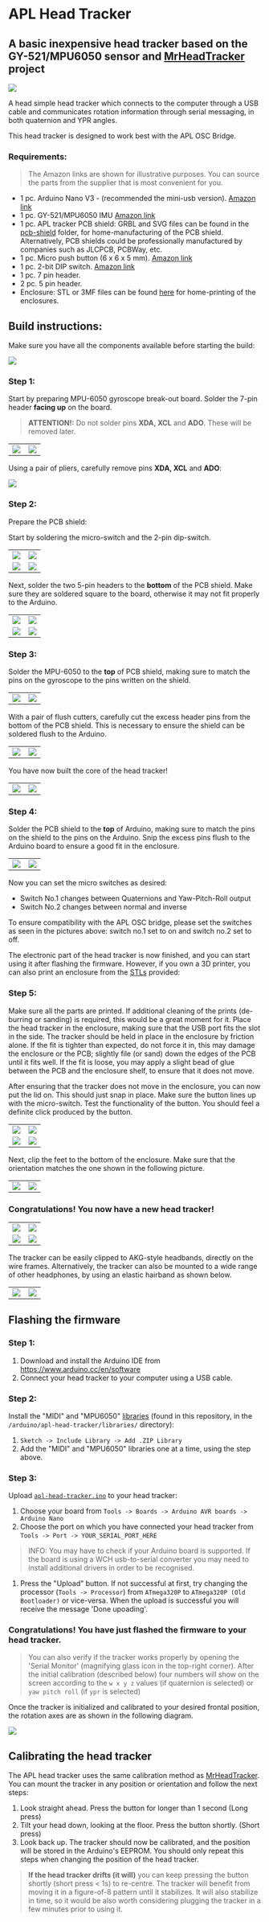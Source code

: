 # APL Head Tracker

## A basic inexpensive head tracker based on the GY-521/MPU6050 sensor and [MrHeadTracker](https://git.iem.at/DIY/MrHeadTracker) project 

![](/img/assembly/IMG20230302120457.jpg)

A head simple head tracker which connects to the computer through a USB cable and communicates rotation information through serial messaging, in both quaternion and YPR angles.

This head tracker is designed to work best with the APL OSC Bridge. 

### Requirements:

> The Amazon links are shown for illustrative purposes. You can source the parts from the supplier that is most convenient for you.

- 1 pc. Arduino Nano V3 - (recommended the mini-usb version). [Amazon link](https://www.amazon.co.uk/ELEGOO-ATmega-Nano328P-compatible-offical/dp/B072BMYZ18/ref=sr_1_22?crid=2IJC8ETMX89AO&keywords=arduino+nano&qid=1677778174&sprefix=arduino+nano%2Caps%2C206&sr=8-22)
- 1 pc. GY-521/MPU6050 IMU [Amazon link](https://www.amazon.co.uk/AZDelivery-MPU-6050-Gyroscope-Accelerometer-Arduino/dp/B07N2ZL34Z/ref=sr_1_3?keywords=mpu6050&qid=1677778395&sprefix=mpu%2Caps%2C108&sr=8-3)
- 1 pc. APL tracker PCB shield: GRBL and SVG files can be found in the [pcb-shield](/pcb-shield/) folder, for home-manufacturing of the PCB shield. Alternatively, PCB shields could be professionally manufactured by companies such as JLCPCB, PCBWay, etc. 
- 1 pc. Micro push button (6 x 6 x 5 mm). [Amazon link](https://www.amazon.co.uk/Youmile-100-Pack-Miniature-Momentary-Tactile-6-x-5-mm/dp/B07Q1BXV7T/ref=sr_1_18?crid=3PPDKX6X536ED&keywords=micro+push+button+6x6x5&qid=1677777592&sprefix=micro+push+button+6x6x5%2Caps%2C184&sr=8-18)
- 1 pc. 2-bit DIP switch. [Amazon link](https://www.amazon.co.uk/sourcing-map-Horizontal-Positions-Breadboards/dp/B07MH6W9QD/ref=sr_1_40?crid=O4T65300S4ND&keywords=2+bit+dip+switch&qid=1677777733&sprefix=2+bit+dip+switch%2Caps%2C89&sr=8-40)
- 1 pc. 7 pin header.
- 2 pc. 5 pin header.
- Enclosure: STL or 3MF files can be found [here](enclosure/) for home-printing of the enclosures. 


## Build instructions:

Make sure you have all the components available before starting the build:

![](/img/assembly/IMG20230302111447.jpg)

### **Step 1:**

Start by preparing MPU-6050 gyroscope break-out board. Solder the 7-pin header **facing up** on the board. 

>**ATTENTION!:** Do not solder pins **XDA, XCL** and **ADO**. These will be removed later. 

| | |
|-|-|
|![](/img/assembly/IMG20230302112008.jpg)|![](/img/assembly/IMG20230302112333.jpg)|

Using a pair of pliers, carefully remove pins **XDA, XCL** and **ADO**:

![](/img/assembly/IMG20230302112444.jpg)

### **Step 2:**

Prepare the PCB shield: 

Start by soldering the micro-switch and the 2-pin dip-switch. 

| | |
|-|-|
|![](/img/assembly/IMG20230302112716.jpg)|![](/img/assembly/IMG20230302112859.jpg)
|![](/img/assembly/IMG20230302113020.jpg)|![](/img/assembly/IMG20230302113227.jpg)

Next, solder the two 5-pin headers to the **bottom** of the PCB shield. Make sure they are soldered square to the board, otherwise it may not fit properly to the Arduino. 

| | |
|-|-|
|![](/img/assembly/IMG20230302114008.jpg)|![](/img/assembly/IMG20230302114251.jpg)
|![](/img/assembly/IMG20230302114322.jpg)|![](/img/assembly/IMG20230302114549.jpg)

### **Step 3:**

Solder the MPU-6050 to the **top** of PCB shield, making sure to match the pins on the gyroscope to the pins written on the shield. 

| | |
|-|-|
|![](/img/assembly/IMG20230302114725.jpg)|![](/img/assembly/IMG20230302114739.jpg)

With a pair of flush cutters, carefully cut the excess header pins from the bottom of the PCB shield. This is necessary to ensure the shield can be soldered flush to the Arduino. 

| | |
|-|-|
|![](/img/assembly/IMG20230302114921.jpg)|![](/img/assembly/IMG20230302115041.jpg)

You have now built the core of the head tracker!

| | |
|-|-|
|![](/img/assembly/IMG20230302115259.jpg)|![](/img/assembly/IMG20230302115318.jpg)

### **Step 4:**

Solder the PCB shield to the **top** of Arduino, making sure to match the pins on the shield to the pins on the Arduino. Snip the excess pins flush to the Arduino board to ensure a good fit in the enclosure. 

| | |
|-|-|
|![](/img/assembly/IMG20230302115559.jpg)|![](/img/assembly/IMG20230302115631.jpg)

Now you can set the micro switches as desired: 

- Switch No.1 changes between Quaternions and Yaw-Pitch-Roll output
- Switch No.2 changes between normal and inverse 

To ensure compatibility with the APL OSC bridge, please set the switches as seen in the pictures above: switch no.1 set to on and switch no.2 set to off.

The electronic part of the head tracker is now finished, and you can start using it after flashing the firmware. However, if you own a 3D printer, you can also print an enclosure from the [STLs](/enclosure/) provided:

### **Step 5:**

Make sure all the parts are printed. If additional cleaning of the prints (de-burring or sanding) is required, this would be a great moment for it. Place the head tracker in the enclosure, making sure that the USB port fits the slot in the side. The tracker should be held in place in the enclosure by friction alone. If the fit is tighter than expected, do not force it in, this may damage the enclosure or the PCB; slightly file (or sand) down the edges of the PCB until it fits well. If the fit is loose, you may apply a slight bead of glue between the PCB and the enclosure shelf, to ensure that it does not move.

After ensuring that the tracker does not move in the enclosure, you can now put the lid on. This should just snap in place. Make sure the button lines up with the micro-switch. Test the functionality of the button. You should feel a definite click produced by the button. 

| | |
|-|-|
|![](/img/assembly/IMG20230302115904.jpg)|![](/img/assembly/IMG20230302115955.jpg)
|![](/img/assembly/IMG20230302120017.jpg)|![](/img/assembly/IMG20230302120110.jpg)

Next, clip the feet to the bottom of the enclosure. Make sure that the orientation matches the one shown in the following picture.

| | |
|-|-|
|![](/img/assembly/IMG20230302120253.jpg)|![](/img/assembly/IMG20230302120305.jpg)

### **Congratulations!** You now have a new head tracker! 

| | |
|-|-|
|![](/img/assembly/IMG20230302120315.jpg)|![](/img/assembly/IMG20230302120328.jpg)
|![](/img/assembly/IMG20230302120356.jpg)|![](/img/assembly/IMG20230302120457.jpg)

The tracker can be easily clipped to AKG-style headbands, directly on the wire frames. Alternatively, the tracker can also be mounted to a wide range of other headphones, by using an elastic hairband as shown below. 

| | |
|-|-|
|![](/img/assembly/IMG20230302120718.jpg)| ![](/img/assembly/IMG20230302120756.jpg)

## Flashing the firmware

### **Step 1:**

1. Download and install the Arduino IDE from https://www.arduino.cc/en/software
2. Connect your head tracker to your computer using a USB cable.

### **Step 2:**

Install the "MIDI" and "MPU6050" [libraries](/arduino/apl-head-tracker/libraries/) (found in this repository, in the `/arduino/apl-head-tracker/libraries/` directory):
  
  1. `Sketch -> Include Library -> Add .ZIP Library`
  2. Add the "MIDI" and "MPU6050" libraries one at a time, using the step above. 

### **Step 3:**

Upload [`apl-head-tracker.ino`](arduino/apl-head-tracker/apl-head-tracker.ino) to your head tracker:

1. Choose your board from `Tools -> Boards -> Arduino AVR boards -> Arduino Nano`
2. Choose the port on which you have connected your head tracker from `Tools -> Port -> YOUR_SERIAL_PORT_HERE`

> INFO: You may have to check if your Arduino board is supported. If the board is using a WCH usb-to-serial converter you may need to install additional drivers in order to be recognised.

1. Press the "Upload" button. If not successful at first, try changing the processor (`Tools -> Processor`) from `ATmega320P` to `ATmega320P (Old Bootloader)` or vice-versa. When the upload is successful you will receive the message 'Done upoading'. 


### Congratulations! You have just flashed the firmware to your head tracker. 

>  You can also verify if the tracker works properly by opening the 'Serial Monitor' (magnifying glass icon in the top-right corner). After the initial calibration (described below) four numbers will show on the screen according to the `w x y z` values (if quaternion is selected) or `yaw pitch roll` (if `ypr` is selected)

Once the tracker is initialized and calibrated to your desired frontal position, the rotation axes are as shown in the following diagram. 

![](img/tracker-axes.png)

## Calibrating the head tracker

The APL head tracker uses the same calibration method as [MrHeadTracker](https://git.iem.at/DIY/MrHeadTracker). You can mount the tracker in any position or orientation and follow the next steps:

1. Look straight ahead. Press the button for longer than 1 second (Long press)
2. Tilt your head down, looking at the floor. Press the button shortly. (Short press)
3. Look back up. The tracker should now be calibrated, and the position will be stored in the Arduino's EEPROM. You should only repeat this steps when changing the position of the head tracker. 

> **If the head tracker drifts (it will)** you can keep pressing the button shortly (short press < 1s) to re-centre. The tracker will benefit from moving it in a figure-of-8 pattern until it stabilizes. It will also stabilize in time, so it would be also worth considering plugging the tracker in a few minutes prior to using it. 

